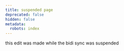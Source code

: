 ```yaml
---
title: suspended page
deprecated: false
hidden: false
metadata:
  robots: index
---
```

this edit was made while the bidi sync was suspended